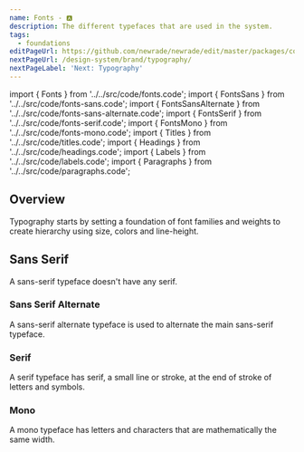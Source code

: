 ```yaml
---
name: Fonts - 🅰
description: The different typefaces that are used in the system.
tags:
  - foundations
editPageUrl: https://github.com/newrade/newrade/edit/master/packages/core-design-system-docs/docs/brand/en.fonts.md
nextPageUrl: /design-system/brand/typography/
nextPageLabel: 'Next: Typography'
---
```


<!-- CODE IMPORTS -->

<!-- prettier-ignore -->
import { Fonts } from '../../src/code/fonts.code';
import { FontsSans } from '../../src/code/fonts-sans.code';
import { FontsSansAlternate } from '../../src/code/fonts-sans-alternate.code';
import { FontsSerif } from '../../src/code/fonts-serif.code';
import { FontsMono } from '../../src/code/fonts-mono.code';
import { Titles } from '../../src/code/titles.code';
import { Headings } from '../../src/code/headings.code';
import { Labels } from '../../src/code/labels.code';
import { Paragraphs } from '../../src/code/paragraphs.code';

<!-- END CODE IMPORTS -->

<DocHeader props={props}/>

## Overview

Typography starts by setting a foundation of font families and weights to create
hierarchy using size, colors and line-height.

## Sans Serif

A sans-serif typeface doesn't have any serif.

<!-- prettier-ignore -->
<ThemeWrapper>
  <FontsSans/>
</ThemeWrapper>

### Sans Serif Alternate

A sans-serif alternate typeface is used to alternate the main sans-serif
typeface.

<!-- prettier-ignore -->
<ThemeWrapper>
<FontsSansAlternate/>
</ThemeWrapper>

### Serif

A serif typeface has serif, a small line or stroke, at the end of stroke of
letters and symbols.

<!-- prettier-ignore -->
<ThemeWrapper>
  <FontsSerif/>
</ThemeWrapper>

### Mono

A mono typeface has letters and characters that are mathematically the same
width.

<ThemeWrapper> <FontsMono/> </ThemeWrapper>
